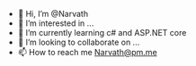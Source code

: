 - 👋 Hi, I’m @Narvath
- 👀 I’m interested in ...
- 🌱 I’m currently learning c# and ASP.NET core
- 💞️ I’m looking to collaborate on ...
- 📫 How to reach me Narvath@pm.me

<!---
Narvath/Narvath is a ✨ special ✨ repository because its `README.md` (this file) appears on your GitHub profile.
You can click the Preview link to take a look at your changes.
--->
